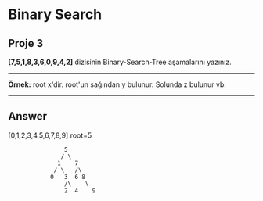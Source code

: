 # Binary Search
## Proje 3
**[7,5,1,8,3,6,0,9,4,2]** dizisinin Binary-Search-Tree aşamalarını yazınız.

---

**Örnek:** root x'dir. root'un sağından y bulunur. Solunda z bulunur vb.

---
## Answer
[0,1,2,3,4,5,6,7,8,9]
root=5
```
                5
               / \
              1    7
             / \   /\
            0   3  6 8
                /\    \  
                2  4    9